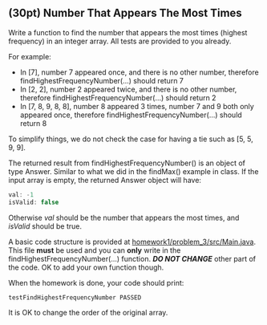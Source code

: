 ## (30pt) Number That Appears The Most Times

Write a function to find the number that appears the most times (highest frequency) in an integer array. All tests are provided to you already.

For example:

- In [7], number 7 appeared once, and there is no other number, therefore findHighestFrequencyNumber(...) should return 7
- In [2, 2], number 2 appeared twice, and there is no other number, therefore findHighestFrequencyNumber(...) should return 2
- In [7, 8, 9, 8, 8], number 8 appeared 3 times, number 7 and 9 both only appeared once, therefore findHighestFrequencyNumber(...) should return 8

To simplify things, we do not check the case for having a tie such as [5, 5, 9, 9]. 

The returned result from findHighestFrequencyNumber() is an object of type Answer. Similar to what we did in the findMax() example in class. If the input array is empty, the returned Answer object will have:

```java
val: -1
isValid: false
```

Otherwise *val* should be the number that appears the most times, and *isValid* should be true.

A basic code structure is provided at [homework1/problem_3/src/Main.java](https://github.com/pdgetrf/CSS143B/blob/master/homework/homework1/problem_3/src/Main.java). This file **must** be used and you can **only** write in the findHighestFrequencyNumber(...) function. ***DO NOT CHANGE*** other part of the code. OK to add your own function though.

When the homework is done, your code should print:

```bash
testFindHighestFrequencyNumber PASSED
```

It is OK to change the order of the original array.
